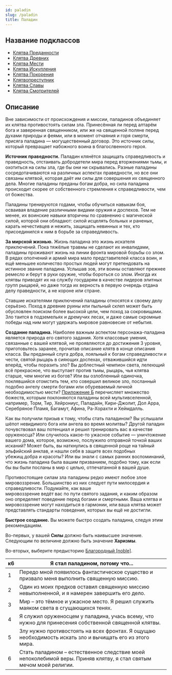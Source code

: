 ```yaml
---
id: paladin
slug: /paladin
title: Паладин
---
```

## Название подклассов
- [Клятва Преданности](/docs/devotion)  
- [Клятва Древних](/docs/ancients)  
- [Клятва Мести](/docs/vengeance)  
- [Клятва Искупления](/docs/redemption)  
- [Клятва Покорения](/docs/conquest)  
- [Клятвопреступник](/docs/oathbreaker)  
- [Клятва Славы](/docs/glory)  
- [Клятва Смотрителей](/docs/watchers)  
## Описание
Вне зависимости от происхождения и миссии, паладинов объединяет их клятва противостоять силам зла. Принесённая ли перед алтарём бога и заверенная священником, или же на священной поляне перед духами природы и феями, или в момент отчаяния и горя смерти, присяга паладина — могущественный договор. Это источник силы, который превращает набожного воина в благослвенного героя.

**Источник праведности.** Паладин клянётся защищать справедливость и праведность, отстаивать добродетели мира перед вторжениями тьмы, и охотиться на силы зла, где бы они ни скрывались. Разные паладины сосредотачиваются на различных аспектах праведности, но все они связаны клятвой, которая даёт им силы для совершения их священного дела. Многие паладины преданы богам добра, но сила паладина происходит скорее от собственного стремления к справедливости, чем от божества.

Паладины тренируются годами, чтобы обучиться навыкам боя, осваивая владение различными видами оружия и доспехов. Тем не менее, их воинские навыки вторичны по сравнению с магической силой, которой они обладают: силой исцелять больных и раненых, карать нечестивцев и нежить, защищать невинных и тех, кто присоединился к ним в борьбе за справедливость.

**За мирской жизнью.** Жизнь паладина это жизнь искателя приключений. Пока тяжёлые травмы не сделают их инвалидами, паладины проживают жизнь на линии фронта мировой борьбы со злом. В рядах ополчений и армий мира мало представителей класса воин, и ещё меньшее количество простых людей могут претендовать на истинное звание паладина. Услышав зов, эти воины оставляют прежнее ремесло и берут в руки оружие, чтобы бороться со злом. Иногда их клятвы приводят их на службу государям в качестве лидеров элитных групп рыцарей, но даже тогда их верность в первую очередь отдана делу праведности, а не короне или стране.

Ставшие искателями приключений паладины относятся к своему делу серьёзно. Поход в древние руины или пыльный склеп может быть обусловлен поиском более высокой цели, чем поход за сокровищами. Зло таится в подземельях и дремучих лесах, и даже самые скромные победы над ним могут удержать мировое равновесие от небытия.

**Создание паладина.** Наиболее важным аспектом персонажа-паладина является природа его святого задания. Хотя классовые умения, связанные с вашей клятвой, не проявляются до достижения 3 уровня, приготовьтесь заранее, прочитав описание клятв в конце описания класса. Вы преданный слуга добра, лояльный к богам справедливости и чести, святой рыцарь в сияющих доспехах, отважившийся идти вперёд, чтобы поразить зло? Вы доблестный чемпион света, лелеющий всё прекрасное, что выступает против тьмы, рыцарь, чья клятва старше, чем многие из богов? Или вы озлобленный одиночка, поклявшийся отомстить тем, кто совершил великое зло, посланный подобно ангелу смерти богами или обуреваемый личной необходимостью мести? [Приложение Б](https://ttg.club/gods) перечисляет множество божеств, которым поклоняются паладины всей мультивселенной, например, Торм, Тир, Хейрониус, Паладайн, Кири-Джолит, Дол Арра, Серебряное Пламя, Багамут, Афина, Ра-Хорахти и Хеймдалль.

Как вы получили призыв к тому, чтобы стать паладином? Вы услышали шёпот невидимого бога или ангела во время молитвы? Другой паладин почувствовал ваш потенциал и решил тренировать вас в качестве оруженосца? Или случилось какое-то ужасное событие — уничтожение вашего дома, которое, возможно, послужило отправной точкой ваших исканий? Может быть, вы наткнулись в священной роще на тайный эльфийский анклав, и нашли себя в защите всех подобных убежищ добра и красоты? Или вы знали с самых ранних воспоминаний, что жизнь паладина была вашим призванием, подобно тому, как если бы вы были посланы в мир с целью, отпечатанной в вашей душе.

Противостоящие силам зла паладины редко имеют любое злое мировоззрение. Большинство из них следует пути милосердия и справедливости. Подумайте, как ваше  
мировоззрение ведёт вас по пути святого задания, и каким образом оно определяет поведение перед богами и смертными. Ваша клятва и мировоззрение могут находиться в гармонии, или ваша клятва может представлять стандарты поведения, которых вы ещё не достигли.

**Быстрое создание.** Вы можете быстро создать паладина, следуя этим рекомендациям.

Во-первых, у вашей **Силы** должно быть наивысшее значение. Следующим по величине должно быть значение **Харизмы**.

Во-вторых, выберите предысторию [Благородный [noble]](https://ttg.club/backgrounds/noble).

|к6|Я стал паладином, потому что...|
|---|---|
|1|Передо мной появилось фантастическое существо и призвало меня выполнить священную миссию.|
|2|Один из моих предков оставил священную миссию невыполненной, и я намерен завершить его дело.|
|3|Мир – это тёмное и ужасное место. Я решил служить маяком света в сгущающихся тенях.|
|4|Я служил оруженосцем у паладина, учась всему, что нужно для принесения собственной священной клятвы.|
|5|Злу нужно противостоять на всех фронтах. Я ощущаю необходимость искать зло и вычищать его из этого мира.|
|6|Стать паладином – естественное следствие моей непоколебимой веры. Приняв клятву, я стал святым мечом моей религии.|